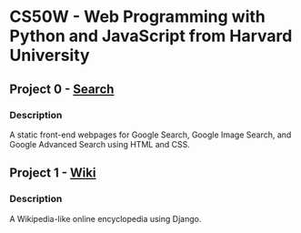 # CS50W - Web Programming with Python and JavaScript from Harvard University

## Project 0 - [Search](Search)
### Description

A static front-end webpages for Google Search, Google Image Search, and Google Advanced Search using HTML and CSS.

## Project 1 - [Wiki](Wiki)
### Description

A Wikipedia-like online encyclopedia using Django.